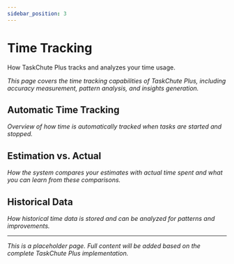 ```yaml
---
sidebar_position: 3
---
```


# Time Tracking

How TaskChute Plus tracks and analyzes your time usage.

*This page covers the time tracking capabilities of TaskChute Plus, including accuracy measurement, pattern analysis, and insights generation.*

## Automatic Time Tracking

*Overview of how time is automatically tracked when tasks are started and stopped.*

## Estimation vs. Actual

*How the system compares your estimates with actual time spent and what you can learn from these comparisons.*

## Historical Data

*How historical time data is stored and can be analyzed for patterns and improvements.*

---

*This is a placeholder page. Full content will be added based on the complete TaskChute Plus implementation.*